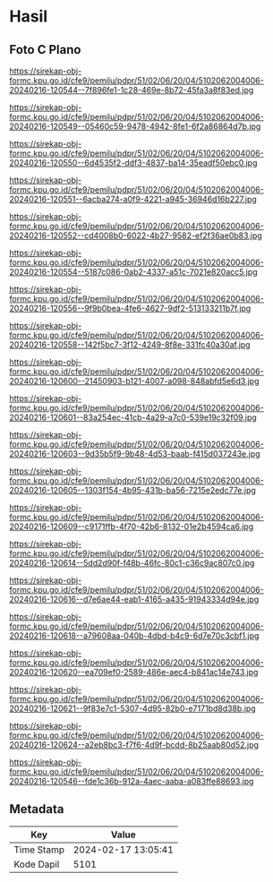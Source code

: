 # Hasil

## Foto C Plano

https://sirekap-obj-formc.kpu.go.id/cfe9/pemilu/pdpr/51/02/06/20/04/5102062004006-20240216-120544--7f896fe1-1c28-469e-8b72-45fa3a8f83ed.jpg

https://sirekap-obj-formc.kpu.go.id/cfe9/pemilu/pdpr/51/02/06/20/04/5102062004006-20240216-120549--05460c59-9478-4942-8fe1-6f2a86864d7b.jpg

https://sirekap-obj-formc.kpu.go.id/cfe9/pemilu/pdpr/51/02/06/20/04/5102062004006-20240216-120550--6d4535f2-ddf3-4837-ba14-35eadf50ebc0.jpg

https://sirekap-obj-formc.kpu.go.id/cfe9/pemilu/pdpr/51/02/06/20/04/5102062004006-20240216-120551--6acba274-a0f9-4221-a945-36946d16b227.jpg

https://sirekap-obj-formc.kpu.go.id/cfe9/pemilu/pdpr/51/02/06/20/04/5102062004006-20240216-120552--cd4008b0-6022-4b27-9582-ef2f36ae0b83.jpg

https://sirekap-obj-formc.kpu.go.id/cfe9/pemilu/pdpr/51/02/06/20/04/5102062004006-20240216-120554--5187c086-0ab2-4337-a51c-7021e820acc5.jpg

https://sirekap-obj-formc.kpu.go.id/cfe9/pemilu/pdpr/51/02/06/20/04/5102062004006-20240216-120556--9f9b0bea-4fe6-4627-9df2-513133211b7f.jpg

https://sirekap-obj-formc.kpu.go.id/cfe9/pemilu/pdpr/51/02/06/20/04/5102062004006-20240216-120558--142f5bc7-3f12-4249-8f8e-331fc40a30af.jpg

https://sirekap-obj-formc.kpu.go.id/cfe9/pemilu/pdpr/51/02/06/20/04/5102062004006-20240216-120600--21450903-b121-4007-a098-848abfd5e6d3.jpg

https://sirekap-obj-formc.kpu.go.id/cfe9/pemilu/pdpr/51/02/06/20/04/5102062004006-20240216-120601--83a254ec-41cb-4a29-a7c0-539e19c32f09.jpg

https://sirekap-obj-formc.kpu.go.id/cfe9/pemilu/pdpr/51/02/06/20/04/5102062004006-20240216-120603--9d35b5f9-9b48-4d53-baab-f415d037243e.jpg

https://sirekap-obj-formc.kpu.go.id/cfe9/pemilu/pdpr/51/02/06/20/04/5102062004006-20240216-120605--1303f154-4b95-431b-ba56-7215e2edc77e.jpg

https://sirekap-obj-formc.kpu.go.id/cfe9/pemilu/pdpr/51/02/06/20/04/5102062004006-20240216-120609--c9171ffb-4f70-42b6-8132-01e2b4594ca6.jpg

https://sirekap-obj-formc.kpu.go.id/cfe9/pemilu/pdpr/51/02/06/20/04/5102062004006-20240216-120614--5dd2d90f-f48b-46fc-80c1-c36c9ac807c0.jpg

https://sirekap-obj-formc.kpu.go.id/cfe9/pemilu/pdpr/51/02/06/20/04/5102062004006-20240216-120616--d7e6ae44-eab1-4165-a435-91943334d94e.jpg

https://sirekap-obj-formc.kpu.go.id/cfe9/pemilu/pdpr/51/02/06/20/04/5102062004006-20240216-120618--a79608aa-040b-4dbd-b4c9-6d7e70c3cbf1.jpg

https://sirekap-obj-formc.kpu.go.id/cfe9/pemilu/pdpr/51/02/06/20/04/5102062004006-20240216-120620--ea709ef0-2589-486e-aec4-b841ac14e743.jpg

https://sirekap-obj-formc.kpu.go.id/cfe9/pemilu/pdpr/51/02/06/20/04/5102062004006-20240216-120621--9f83e7c1-5307-4d95-82b0-e7171bd8d38b.jpg

https://sirekap-obj-formc.kpu.go.id/cfe9/pemilu/pdpr/51/02/06/20/04/5102062004006-20240216-120624--a2eb8bc3-f7f6-4d9f-bcdd-8b25aab80d52.jpg

https://sirekap-obj-formc.kpu.go.id/cfe9/pemilu/pdpr/51/02/06/20/04/5102062004006-20240216-120546--fde1c36b-912a-4aec-aaba-a083ffe88693.jpg


## Metadata

| Key        | Value               |
| ---------- | ------------------- |
| Time Stamp | 2024-02-17 13:05:41 |
| Kode Dapil | 5101                |



